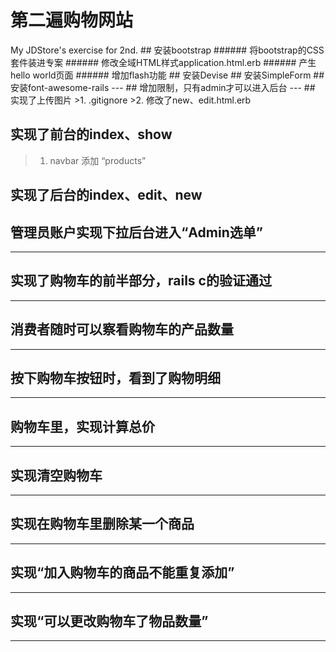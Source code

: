 <h1> 第二遍购物网站</h1>
My JDStore's exercise for 2nd.
<!--- 任务1  --->
## 安装bootstrap
   ###### 将bootstrap的CSS套件装进专案
   ###### 修改全域HTML样式application.html.erb
   ###### 产生hello world页面
   ###### 增加flash功能
## 安装Devise
## 安装SimpleForm
## 安装font-awesome-rails
---
## 增加限制，只有admin才可以进入后台
---
## 实现了上传图片
>1. .gitignore
>2. 修改了new、edit.html.erb

## 实现了前台的index、show

>1. navbar 添加 “products”

## 实现了后台的index、edit、new
## 管理员账户实现下拉后台进入“Admin选单”
---
## 实现了购物车的前半部分，rails c的验证通过
---
## 消费者随时可以察看购物车的产品数量
---
## 按下购物车按钮时，看到了购物明细
---
## 购物车里，实现计算总价
---
## 实现清空购物车
---
## 实现在购物车里删除某一个商品
---
## 实现“加入购物车的商品不能重复添加”
---
## 实现“可以更改购物车了物品数量”
---

